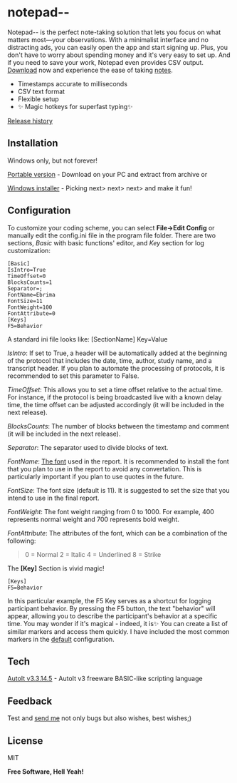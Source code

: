 # notepad--

Notepad-- is the perfect note-taking solution that lets you focus on what matters most—your observations. With a minimalist interface and no distracting ads, you can easily open the app and start signing up. Plus, you don't have to worry about spending money and it's very easy to set up. And if you need to save your work, Notepad even provides CSV output. [Download] now and experience the ease of taking [notes].

* Timestamps accurate to milliseconds
* CSV text format
* Flexible setup
* ✨ Magic hotkeys for superfast typing✨

[Release history]

## Installation

Windows only, but not forever!

[Portable version] - Download on your PC and extract from archive or

[Windows installer] - Picking next> next> next> and make it fun!

## Configuration
To customize your coding scheme, you can select **File->Edit Config** or manually edit the config.ini file in the program file folder. There are two sections, *Basic* with basic functions' editor, and *Key* section for log customization:
~~~
[Basic]
IsIntro=True
TimeOffset=0
BlocksCounts=1
Separator=;
FontName=Ebrima
FontSize=11
FontWeight=100
FontAttribute=0
[Keys]
F5=Behavior
~~~
A standard ini file looks like:
[SectionName]
Key=Value

*IsIntro*: If set to True, a header will be automatically added at the beginning of the protocol that includes the date, time, author, study name, and a transcript header. If you plan to automate the processing of protocols, it is recommended to set this parameter to False.

*TimeOffset*: This allows you to set a time offset relative to the actual time. For instance, if the protocol is being broadcasted live with a known delay time, the time offset can be adjusted accordingly (it will be included in the next release).

*BlocksCounts*: The number of blocks between the timestamp and comment (it will be included in the next release).

*Separator*: The separator used to divide blocks of text.

*FontName*: [The font] used in the report. It is recommended to install the font that you plan to use in the report to avoid any convertation. This is particularly important if you plan to use quotes in the future.

*FontSize*: The font size (default is 11). It is suggested to set the size that you intend to use in the final report.

*FontWeight*: The font weight ranging from 0 to 1000. For example, 400 represents normal weight and 700 represents bold weight.

*FontAttribute*: The attributes of the font, which can be a combination of the following:
>0 = Normal
>2 = Italic
>4 = Underlined
>8 = Strike

The **[Key]** Section is vivid magic! 
~~~
[Keys]
F5=Behavior
~~~
In this particular example, the F5 Key serves as a shortcut for logging participant behavior. By pressing the F5 button, the text "behavior" will appear, allowing you to describe the participant's behavior at a specific time. You may wonder if it's magical - indeed, it is✨ You can create a list of similar markers and access them quickly. I have included the most common markers in the [default] configuration.

## Tech

[AutoIt v3.3.14.5] - AutoIt v3 freeware BASIC-like scripting language 

## Feedback

Test and [send me] not only bugs but also wishes, best wishes;)

## License

MIT


**Free Software, Hell Yeah!**

   [AutoIt v3.3.14.5]: <https://www.autoitscript.com>
   [notes]: <https://github.com/artsiomaheyeu/notepad--/blob/2d73e4e07cba0deda5864dbc2583cdd2eb5fcad5/example/Test.csv>
   [Download]: <https://github.com/artsiomaheyeu/notepad--/raw/2bb8f9ecf59700adec713e20440eb4e17b5d6772/build/Notepadmm_WIN1.0_setup.exe>
   [Release history]: <https://github.com/artsiomaheyeu/notepad--/blob/23d5480f820d5e2f38a8d65a4a07269b36823d61/build/release_note.txt>
   [Portable version]: <https://github.com/artsiomaheyeu/notepad--/blob/main/build/Notepadmm_WIN1.0.zip>
   [Windows installer]: <https://github.com/artsiomaheyeu/notepad--/blob/main/build/Notepadmm_WIN1.0_setup.exe>
   [The font]: <https://learn.microsoft.com/en-us/typography/fonts/windows_10_font_list>
   [default]: <https://github.com/artsiomaheyeu/notepad--/blob/23d5480f820d5e2f38a8d65a4a07269b36823d61/source/config.ini>
   [send me]: <https://www.linkedin.com/in/artiomageev>
